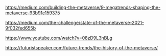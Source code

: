 https://medium.com/building-the-metaverse/9-megatrends-shaping-the-metaverse-93b91c159375

https://medium.com/the-challenge/state-of-the-metaverse-2021-9f032fed655b


https://www.youtube.com/watch?v=08zD9L3hBLg


https://futuristspeaker.com/future-trends/the-history-of-the-metaverse/